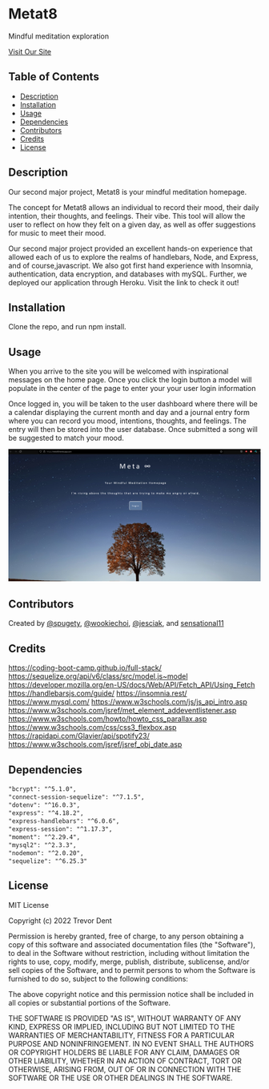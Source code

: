 # Metat8
Mindful meditation exploration

[Visit Our Site](https://metat8.herokuapp.com/)

## Table of Contents 


- [Description](#description)
- [Installation](#installation)
- [Usage](#usage)
- [Dependencies](#dependencies)
- [Contributors](#contributors)
- [Credits](#credits)
- [License](#license)

## Description

Our second major project, Metat8 is your mindful meditation homepage. 

The concept for Metat8 allows an individual to record their mood, their daily intention, their thoughts, and feelings. Their vibe. This tool will allow the user to reflect on how they felt on a given day, as well as offer suggestions for music to meet their mood. 



Our second major project provided an excellent hands-on experience that allowed each of us to explore the realms of handlebars, Node, and Express, and of course,javascript.  We also got first hand experience with Insomnia, authentication, data encryption, and databases with mySQL. Further, we deployed our application through Heroku. Visit the link to check it out! 

## Installation

Clone the repo, and run npm install. 

## Usage

When you arrive to the site you will be welcomed with inspirational messages on the home page. Once you click the login button a model will populate in the center of the page to enter your your user login information 

Once logged in, you will be taken to the user dashboard where there will be a calendar displaying the current month and day and a journal entry form where you can record you mood, intentions, thoughts, and feelings.  The entry will then be stored into the user database.  Once submitted a song will be suggested to match your mood.


![Screen Shots](./public/media/metat8.png)

## Contributors

Created by [@spugety](https://github.com/spugety), [@wookiechoi](https://github.com/wookiechoi/),  [@jesciak](https://github.com/jesciak/), and  [sensational11](https://github.com/sensational11)

## Credits 

https://coding-boot-camp.github.io/full-stack/
https://sequelize.org/api/v6/class/src/model.js~model
https://developer.mozilla.org/en-US/docs/Web/API/Fetch_API/Using_Fetch
https://handlebarsjs.com/guide/
https://insomnia.rest/
https://www.mysql.com/
https://www.w3schools.com/js/js_api_intro.asp
https://www.w3schools.com/jsref/met_element_addeventlistener.asp
https://www.w3schools.com/howto/howto_css_parallax.asp
https://www.w3schools.com/css/css3_flexbox.asp
https://rapidapi.com/Glavier/api/spotify23/
https://www.w3schools.com/jsref/jsref_obj_date.asp

## Dependencies

    "bcrypt": "^5.1.0",
    "connect-session-sequelize": "^7.1.5",
    "dotenv": "^16.0.3",
    "express": "^4.18.2",
    "express-handlebars": "^6.0.6",
    "express-session": "^1.17.3",
    "moment": "^2.29.4",
    "mysql2": "^2.3.3",
    "nodemon": "^2.0.20",
    "sequelize": "^6.25.3"

## License

MIT License

Copyright (c) 2022 Trevor Dent

Permission is hereby granted, free of charge, to any person obtaining a copy
of this software and associated documentation files (the "Software"), to deal
in the Software without restriction, including without limitation the rights
to use, copy, modify, merge, publish, distribute, sublicense, and/or sell
copies of the Software, and to permit persons to whom the Software is
furnished to do so, subject to the following conditions:

The above copyright notice and this permission notice shall be included in all
copies or substantial portions of the Software.

THE SOFTWARE IS PROVIDED "AS IS", WITHOUT WARRANTY OF ANY KIND, EXPRESS OR
IMPLIED, INCLUDING BUT NOT LIMITED TO THE WARRANTIES OF MERCHANTABILITY,
FITNESS FOR A PARTICULAR PURPOSE AND NONINFRINGEMENT. IN NO EVENT SHALL THE
AUTHORS OR COPYRIGHT HOLDERS BE LIABLE FOR ANY CLAIM, DAMAGES OR OTHER
LIABILITY, WHETHER IN AN ACTION OF CONTRACT, TORT OR OTHERWISE, ARISING FROM,
OUT OF OR IN CONNECTION WITH THE SOFTWARE OR THE USE OR OTHER DEALINGS IN THE
SOFTWARE.




